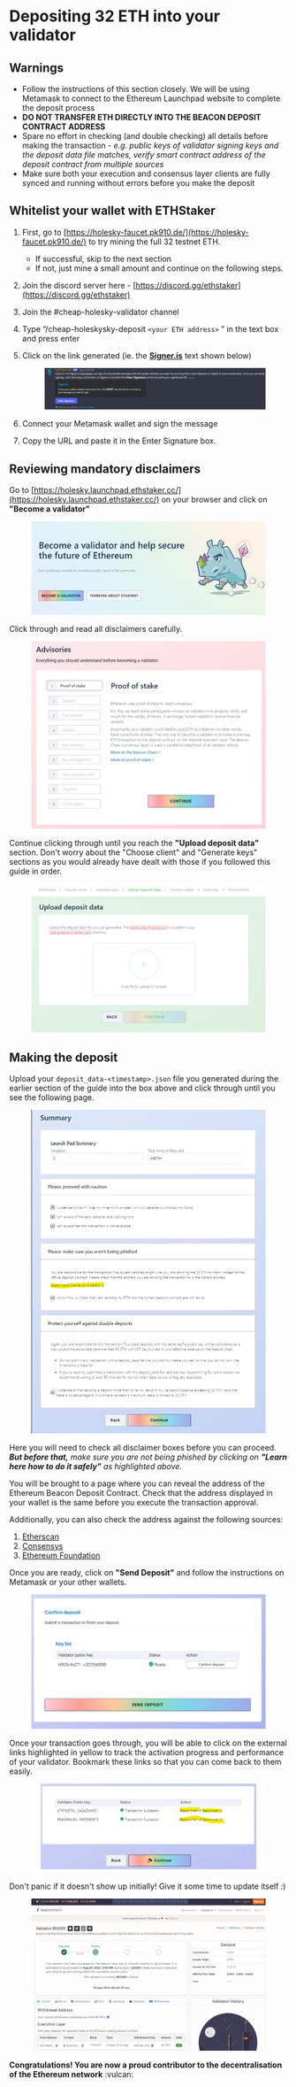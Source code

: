 # Depositing 32 ETH into your validator

## Warnings

* Follow the instructions of this section closely. We will be using Metamask to connect to the Ethereum Launchpad website to complete the deposit process
* **DO NOT TRANSFER ETH DIRECTLY INTO THE BEACON DEPOSIT CONTRACT ADDRESS**
* Spare no effort in checking (and double checking) all details before making the transaction - _e.g. public keys of validator signing keys and the deposit data file matches, verify smart contract address of the deposit contract from multiple sources_
* Make sure both your execution and consensus layer clients are fully synced and running without errors before you make the deposit

## Whitelist your wallet with ETHStaker&#x20;

1. First, go to [https://holesky-faucet.pk910.de/](https://holesky-faucet.pk910.de/) to try mining the full 32 testnet ETH.&#x20;
   * If successful, skip to the next section
   * If not, just mine a small amount and continue on the following steps.
2. Join the discord server here - [https://discord.gg/ethstaker](https://discord.gg/ethstaker)
3. Join the #cheap-holesky-validator channel
4. Type “/cheap-holeskysky-deposit `<your ETH address>` ” in the text box and press enter
5.  Click on the link generated (ie. the [**Signer.is**](http://signer.is) text shown below)&#x20;

    <figure><img src="../.gitbook/assets/image (144).png" alt=""><figcaption></figcaption></figure>
6. Connect your Metamask wallet and sign the message
7. Copy the URL and paste it in the Enter Signature box.

## Reviewing mandatory disclaimers

Go to [https://holesky.launchpad.ethstaker.cc/](https://holesky.launchpad.ethstaker.cc/) on your browser and click on **"Become a validator"**

<figure><img src="../.gitbook/assets/image (41).png" alt=""><figcaption></figcaption></figure>

Click through and read all disclaimers carefully.

<figure><img src="../.gitbook/assets/image (42).png" alt=""><figcaption></figcaption></figure>

Continue clicking through until you reach the **"Upload deposit data"** section. Don't worry about the "Choose client" and "Generate keys" sections as you would already have dealt with those if you followed this guide in order.&#x20;

<figure><img src="../.gitbook/assets/image (43).png" alt=""><figcaption></figcaption></figure>

## Making the deposit

Upload your `deposit_data-<timestamp>.json` file you generated during the earlier section of the guide into the box above and click through until you see the following page.

<figure><img src="../.gitbook/assets/image (45).png" alt=""><figcaption></figcaption></figure>

Here you will need to check all disclaimer boxes before you can proceed. _**But before that,** make sure you are not being phished by_ _clicking on **"Learn here how to do it safely"** as highlighted above._

You will be brought to a page where you can reveal the address of the Ethereum Beacon Deposit Contract. Check that the address displayed in your wallet is the same before you execute the transaction approval.&#x20;

Additionally, you can also check the address against the following sources:

1. [Etherscan](https://etherscan.io/address/0x00000000219ab540356cBB839Cbe05303d7705Fa)
2. [Consensys](https://consensys.net/blog/news/eth2-phase-0-deposit-contract-address/)
3. [Ethereum Foundation](https://ethereum.org/en/staking/deposit-contract/)

Once you are ready, click on **"Send Deposit"** and follow the instructions on Metamask or your other wallets.

<figure><img src="../.gitbook/assets/image (46).png" alt=""><figcaption></figcaption></figure>

Once your transaction goes through, you will be able to click on the external links highlighted in yellow to track the activation progress and performance of your validator. Bookmark these links so that you can come back to them easily.

<figure><img src="../.gitbook/assets/image (47).png" alt=""><figcaption></figcaption></figure>

Don't panic if it doesn't show up initially! Give it some time to update itself :)&#x20;

<figure><img src="../.gitbook/assets/image (48).png" alt=""><figcaption></figcaption></figure>

**Congratulations! You are now a proud contributor to the decentralisation of the Ethereum network** :vulcan:

